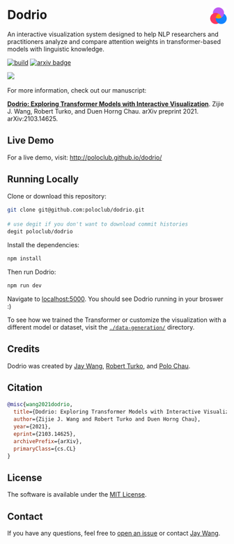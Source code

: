 # Dodrio <a href="https://poloclub.github.io/dodrio/"><img align="right" src="public/figures/dodrio-logo.svg" height="38"></img></a>

An interactive visualization system designed to help NLP researchers and practitioners analyze and compare attention weights in transformer-based models with linguistic knowledge.

[![build](https://github.com/poloclub/dodrio/workflows/build/badge.svg)](https://github.com/poloclub/dodrio/actions)
[![arxiv badge](https://img.shields.io/badge/arXiv-2103.14625-red)](http://arxiv.org/abs/2103.14625)

<a href="https://youtu.be/uboTKqPNU5Y" target="_blank"><img src="https://i.imgur.com/h2x23o6.png" style="max-width:100%;"></a>

For more information, check out our manuscript:

[**Dodrio: Exploring Transformer Models with Interactive Visualization**](https://arxiv.org/abs/2103.14625).
Zijie J. Wang, Robert Turko, and Duen Horng Chau.
arXiv preprint 2021. arXiv:2103.14625.

## Live Demo

For a live demo, visit: http://poloclub.github.io/dodrio/

## Running Locally

Clone or download this repository:

```bash
git clone git@github.com:poloclub/dodrio.git

# use degit if you don't want to download commit histories
degit poloclub/dodrio
```

Install the dependencies:

```bash
npm install
```

Then run Dodrio:

```bash
npm run dev
```

Navigate to [localhost:5000](https://localhost:5000). You should see Dodrio running in your broswer :)

To see how we trained the Transformer or customize the visualization with a different model or dataset, visit the [`./data-generation/`](data-generation) directory.

## Credits

Dodrio was created by 
<a href="https://zijie.wang/">Jay Wang</a>,
<a href="https://www.linkedin.com/in/robert-turko/">Robert Turko</a>, and
<a href="https://www.cc.gatech.edu/~dchau/">Polo Chau</a>.

## Citation

```bibTeX
@misc{wang2021dodrio,
  title={Dodrio: Exploring Transformer Models with Interactive Visualization}, 
  author={Zijie J. Wang and Robert Turko and Duen Horng Chau},
  year={2021},
  eprint={2103.14625},
  archivePrefix={arXiv},
  primaryClass={cs.CL}
}
```

## License

The software is available under the [MIT License](https://github.com/poloclub/dodrio/blob/master/LICENSE).

## Contact

If you have any questions, feel free to [open an issue](https://github.com/poloclub/dodrio/issues/new/choose) or contact [Jay Wang](https://zijie.wang).
